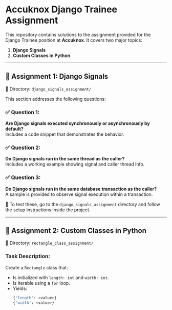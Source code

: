 
# Accuknox Django Trainee Assignment

This repository contains solutions to the assignment provided for the Django Trainee position at **Accuknox**. It covers two major topics:

1. **Django Signals**
2. **Custom Classes in Python**

---

## 🧠 Assignment 1: Django Signals

📁 Directory: `django_signals_assignment/`

This section addresses the following questions:

### ✅ Question 1:
**Are Django signals executed synchronously or asynchronously by default?**  
Includes a code snippet that demonstrates the behavior.

### ✅ Question 2:
**Do Django signals run in the same thread as the caller?**  
Includes a working example showing signal and caller thread info.

### ✅ Question 3:
**Do Django signals run in the same database transaction as the caller?**  
A sample is provided to observe signal execution within a transaction.

📌 To test these, go to the `django_signals_assignment` directory and follow the setup instructions inside the project.

---

## 🧠 Assignment 2: Custom Classes in Python

📁 Directory: `rectangle_class_assignment/`

### Task Description:
Create a `Rectangle` class that:

- Is initialized with `length: int` and `width: int`.
- Is iterable using a `for` loop.
- Yields:
  ```python
  {'length': <value>}
  {'width': <value>}
